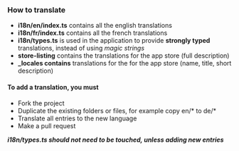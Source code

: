 ### How to translate

* **i18n/en/index.ts** contains all the english translations
* **i18n/fr/index.ts** contains all the french translations
* **i18n/types.ts** is used in the application to provide **strongly typed** translations, instead of using *magic strings*
* **store-listing** contains the translations for the app store (full description)
* **_locales contains** translations for the for the app store (name, title, short description)


#### To add a translation, you must

* Fork the project
* Duplicate the existing folders or files, for example copy en/* to de/*
* Translate all entries to the new language
* Make a pull request

_**i18n/types.ts should not need to be touched, unless adding new entries**_
